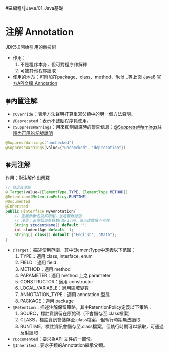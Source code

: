 #💻編程/🌠Java/01_Java基礎
# 注解 Annotation
JDK5.0開始引用的新技術
- 作用：
	1. 不是程序本身，但可對程序作解釋
	2. 可被其他程序讀取
- 使用的地方：可附加在package、class、method、field…等上面
[Java8 官方API文檔 Annotation](https://docs.oracle.com/javase/8/docs/api/java/lang/annotation/Annotation.html)

## 🍀內置注解
- `@Override`：表示方法聲明打算重寫父類中的另一個方法聲明。
- `@Deprecated`：表示不鼓勵程序員使用。
- `@SuppressWarnings`：用來抑制編譯時的警告信息；[@SuppressWarnings註釋內可用的記號說明](https://www.ibm.com/support/knowledgecenter/zh-tw/SSQ2R2_9.1.1/org.eclipse.jdt.doc.user/tasks/task-suppress_warnings.htm)
```java
@SuppressWarnings("unchecked")
@SuppressWarnings(value={"unchecked", "deprecation"})
```

## 🍀元注解
作用：對注解作出解釋
```java
// 自定義注解
@ Target(value={ElementType.TYPE, ElementType.METHOD})
@Retention=(RetentionPolicy.RUNTIME)
@Documented
@Inherited
public @interface MyAnnotation{
	// 定義參數名及其類型，並定義默認值
	// 注意：若默認值為負數(如-1)時，表示這個值不存在
	String studentName() default "";
	int studentAge default -1;
	String[] class() default {"English", "Math"};
}
```

- `@Target`：描述使用范圍，其中ElementType中定義以下范圍：
	1. TYPE：適用 class, interface, enum
	2. FIELD：適用 field
	3. METHOD：適用 method
	4. PARAMETER：適用 method 上之 parameter
	5. CONSTRUCTOR：適用 constructor
	6. LOCAL_VARIABLE：適用區域變數
	7. ANNOTATION_TYPE：適用 annotation 型態
	8. PACKAGE：適用 package
- `@Retention`：描述注解保留策略，其中RetentionPolicy定義以下策略：
	1. SOURC，標註資訊留在原始碼（不會儲存至.class檔案）
	2. CLASS，標註資訊會儲存至.class檔案，但執行時期無法讀取
	3.  RUNTIME，標註資訊會儲存至.class檔案，但執行時期可以讀取，可通過反射讀取
- `@Documented`：要求為API 文件的一部份。
- `@Inherited`：要求子類的Annotation繼承父類。
